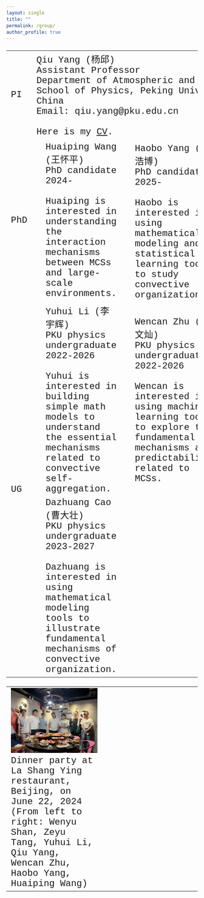 ```yaml
---
layout: single
title: ""
permalink: /group/
author_profile: true
---
```


<font size="5" face="Courier New" >
<table>
  <tr>
    <td width="4%">PI</td>
    <td width="96%" colspan="6">Qiu Yang (杨邱)<br>Assistant Professor<br>Department of Atmospheric and Oceanic Sciences<br>School of Physics, Peking University, Beijing, China<br>Email: qiu.yang@pku.edu.cn<br><br>Here is my <a href="https://qiuyang50.github.io/files/CV_Qiu_Yang.pdf">CV</a>.</td>
  </tr>
  <tr>
    <td width="4%">PhD</td>
    <td width="12%"><img src="/images/HuaipingWang_2024PhD.jpg" alt="drawing"/></td>
    <td width="20%">Huaiping Wang (王怀平)<br>PhD candidate 2024-<br><br>Huaiping is interested in understanding the interaction mechanisms between MCSs and large-scale environments.</td>
    <td width="12%"><img src="/images/HaoboYang_2025PhD.jpg"    alt="drawing"/></td>
    <td width="20%">Haobo Yang (杨浩博)<br>PhD candidate 2025-<br><br>Haobo is interested in using mathematical modeling and statistical learning tools to study convective organization.</td>
    <!-- <td width="12%"><img src="/images/future_student.jpg"       alt="drawing"/></td>
    <td width="20%">We're looking for talented people like you to join our team! Feel free to email Qiu if you are interested.</td> -->
  </tr>
  <tr>
    <td rowspan="2" width="4%">UG </td>
    <td width="12%"><img src="/images/YuhuiLi_2022Undergraduate.jpg"   alt="drawing"/></td>
    <td width="20%">Yuhui Li (李宇辉) <br>PKU physics undergraduate 2022-2026<br><br>Yuhui is interested in building simple math models to understand the essential mechanisms related to convective self-aggregation.</td>
    <td width="12%"><img src="/images/WencanZhu_2022Undergraduate.jpg" alt="drawing"/></td>
    <td width="20%">Wencan Zhu (朱文灿)<br>PKU physics undergraduate 2022-2026<br><br>Wencan is interested in using machine learning tools to explore the fundamental mechanisms and predictability related to MCSs.</td>
    <td width="12%"><img src="/images/ZeyuTang_2022Undergraduate.jpg"  alt="drawing"/></td>
    <td width="20%">Zeyu Tang (唐泽宇)<br>PKU physics undergraduate 2022-2026<br><br>Zeyu is interested in developing fundamental theories to explain essential features of MCSs.</td>
  </tr>
  <tr>
    <td width="12%"><img src="/images/DazhuangCao_2023Undergraduate.jpg"       alt="drawing"/></td>
    <td width="20%">Dazhuang Cao (曹大壮) <br>PKU physics undergraduate 2023-2027<br><br>Dazhuang is interested in using mathematical modeling tools to illustrate fundamental mechanisms of convective organization.</td>
    <td width="12%"><img src="/images/future_student.jpg"       alt="drawing"/></td>
    <td width="20%"></td>
    <td width="12%"><img src="/images/future_student.jpg"       alt="drawing"/></td>
    <td width="20%"></td> 
  </tr>
</table>

<!--
<iframe src="https://calendar.google.com/calendar/embed?src=78e30f457647fe328f4470d3cd3f3e6b5b5fd9a71765e369a948e3dcaf719f26%40group.calendar.google.com&ctz=Asia%2FShanghai&hl=en" style="border: 0" width="800" height="600" frameborder="0" scrolling="no"></iframe>
-->

<font size="5" face="Courier New" >
<table>
  <tr>
    <td width="50%"><img src="/images/Group_Party_06222024.JPG" alt="drawing"/> Dinner party at La Shang Ying restaurant, Beijing, on June 22, 2024 (From left to right: Wenyu Shan, Zeyu Tang, Yuhui Li, Qiu Yang, Wencan Zhu, Haobo Yang, Huaiping Wang)</td>
    <td width="50%"></td>
  </tr>
</table>

